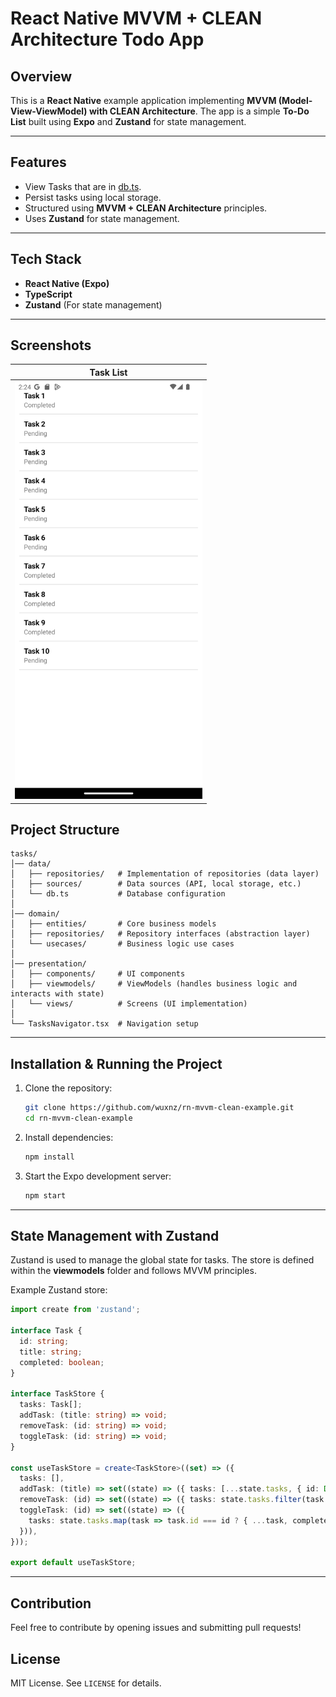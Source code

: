 # React Native MVVM + CLEAN Architecture Todo App

## Overview
This is a **React Native** example application implementing **MVVM (Model-View-ViewModel) with CLEAN Architecture**. The app is a simple **To-Do List** built using **Expo** and **Zustand** for state management.

---

## Features
- View Tasks that are in [db.ts](src/features/tasks/data/db.ts).
- Persist tasks using local storage.
- Structured using **MVVM + CLEAN Architecture** principles.
- Uses **Zustand** for state management.

---

## Tech Stack
- **React Native (Expo)**
- **TypeScript**
- **Zustand** (For state management)

---

## Screenshots

| Task List |
|-----------|
| <img src="screenshots/TodoList.png" width="300" /> |

## Project Structure
```
tasks/
│── data/
│   ├── repositories/   # Implementation of repositories (data layer)
│   ├── sources/        # Data sources (API, local storage, etc.)
│   └── db.ts           # Database configuration
│
│── domain/
│   ├── entities/       # Core business models
│   ├── repositories/   # Repository interfaces (abstraction layer)
│   └── usecases/       # Business logic use cases
│
│── presentation/
│   ├── components/     # UI components
│   ├── viewmodels/     # ViewModels (handles business logic and interacts with state)
│   └── views/          # Screens (UI implementation)
│
└── TasksNavigator.tsx  # Navigation setup
```

---

## Installation & Running the Project
1. Clone the repository:
   ```sh
   git clone https://github.com/wuxnz/rn-mvvm-clean-example.git
   cd rn-mvvm-clean-example
   ```
2. Install dependencies:
   ```sh
   npm install
   ```
3. Start the Expo development server:
   ```sh
   npm start
   ```

---

## State Management with Zustand
Zustand is used to manage the global state for tasks. The store is defined within the **viewmodels** folder and follows MVVM principles.

Example Zustand store:
```ts
import create from 'zustand';

interface Task {
  id: string;
  title: string;
  completed: boolean;
}

interface TaskStore {
  tasks: Task[];
  addTask: (title: string) => void;
  removeTask: (id: string) => void;
  toggleTask: (id: string) => void;
}

const useTaskStore = create<TaskStore>((set) => ({
  tasks: [],
  addTask: (title) => set((state) => ({ tasks: [...state.tasks, { id: Date.now().toString(), title, completed: false }] })),
  removeTask: (id) => set((state) => ({ tasks: state.tasks.filter(task => task.id !== id) })),
  toggleTask: (id) => set((state) => ({
    tasks: state.tasks.map(task => task.id === id ? { ...task, completed: !task.completed } : task),
  })),
}));

export default useTaskStore;
```

---

## Contribution
Feel free to contribute by opening issues and submitting pull requests!

## License
MIT License. See `LICENSE` for details.

